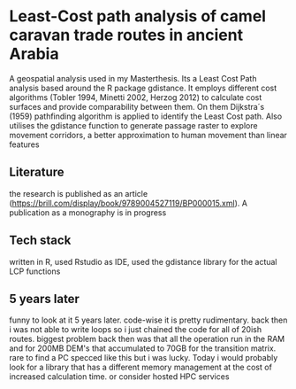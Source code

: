 # Least-Cost path analysis of camel caravan trade routes in ancient Arabia
A geospatial analysis used in my Masterthesis. Its a Least Cost Path analysis based around the R package gdistance. It employs different cost algorithms (Tobler 1994, Minetti 2002, Herzog 2012) to calculate cost surfaces and provide comparability between them. On them Dijkstra´s (1959) pathfinding algorithm is applied to identify the Least Cost path. Also utilises the gdistance function to generate passage raster to explore movement corridors, a better approximation to human movement than linear features

## Literature

the research is published as an article (https://brill.com/display/book/9789004527119/BP000015.xml). A publication as a monography is in progress

## Tech stack

written in R, used Rstudio as IDE, used the gdistance library for the actual LCP functions

## 5 years later

funny to look at it 5 years later. code-wise it is pretty rudimentary. back then i was not able to write loops so i just chained the code for all of 20ish routes. biggest problem back then was that all the operation run in the RAM and for 200MB DEM's that accumulated to 70GB for the transition matrix. rare to find a PC specced like this but i was lucky. Today i would probably look for a library that has a different memory management at the cost of increased calculation time. or consider hosted HPC services
